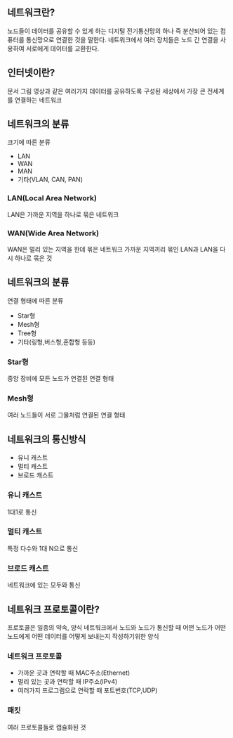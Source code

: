 ## 네트워크란?
노드들이 데이터를 공유할 수 있게 하는 디지털 전기통신망의 하나
즉 분산되어 있는 컴퓨터를 통신망으로 연결한 것을 말한다.
네트워크에서 여러 장치들은 노드 간 연결을 사용하여 서로에게 데이터를 교환한다.

## 인터넷이란?
문서 그림 영상과 같은 여러가지 데이터를 공유하도록 구성된 세상에서 가장 큰 전세계를 연결하는 네트워크

## 네트워크의 분류
크기에 따른 분류
- LAN 
- WAN 
- MAN 
- 기타(VLAN, CAN, PAN)


### LAN(Local Area Network)
LAN은 가까운 지역을 하나로 묶은 네트워크


### WAN(Wide Area Network)
WAN은 멀리 있는 지역을 한데 묶은 네트워크
가까운 지역끼리 묶인 LAN과 LAN을 다시 하나로 묶은 것


## 네트워크의 분류
연결 형태에 따른 분류
- Star형
- Mesh형
- Tree형
- 기타(링형,버스형,혼합형 등등)

### Star형
중앙 장비에 모든 노드가 연결된 연결 형태

### Mesh형
여러 노드들이 서로 그물처럼 연결된 연결 형태

## 네트워크의 통신방식
- 유니 캐스트
- 멀티 캐스트
- 브로드 캐스트

### 유니 캐스트
1대1로 통신

### 멀티 캐스트
특정 다수와 1대 N으로 통신

### 브로드 캐스트
네트워크에 있는 모두와 통신

## 네트워크 프로토콜이란?
프로토콜은 일종의 약속, 양식
네트워크에서 노드와 노드가 통신할 때 어떤 노드가 어떤 노드에게 어떤 데이터를 어떻게 보내는지 작성하기위한 양식

### 네트워크 프로토콜
- 가까운 곳과 연락할 때
MAC주소(Ethernet)
- 멀리 있는 곳과 연락할 때 
IP주소(IPv4)
- 여러가지 프로그램으로 연락할 때
포트번호(TCP,UDP)


### 패킷
여러 프로토콜들로 캡슐화된 것